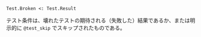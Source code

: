 ```
Test.Broken <: Test.Result
```

テスト条件は、壊れたテストの期待される（失敗した）結果であるか、または明示的に `@test_skip` でスキップされたものである。
